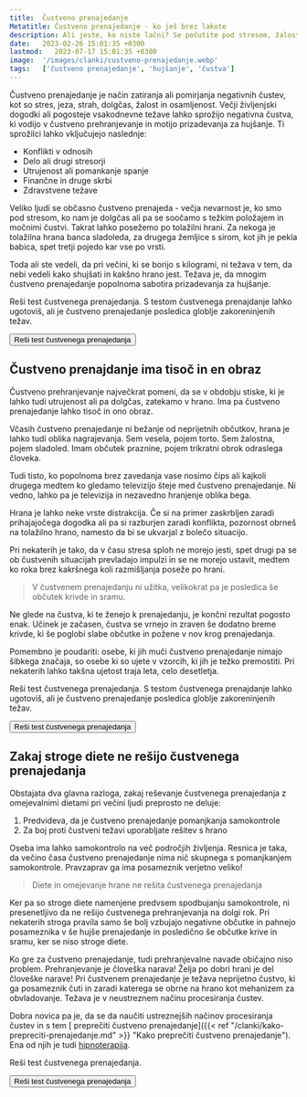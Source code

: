 ```yaml
---
title:  Čustveno prenajedanje
Metatitle: Čustveno prenajedanje - ko ješ brez lakote
description: Ali jeste, ko niste lačni? Se počutite pod stresom, žalostni ali jezni? Morda imaš težave s čustvenim prenajedanjem. Preveri ali si ujet v čustveno prenajdanje
date:   2023-02-26 15:01:35 +0300
lastmod:   2023-07-17 15:01:35 +0300
image:  '/images/clanki/custveno-prenajedanje.webp'
tags:   ['čustveno prenajedanje', 'hujšanje', 'čustva']
---
```


Čustveno prenajedanje je način zatiranja ali pomirjanja negativnih čustev, kot so stres, jeza, strah, dolgčas, žalost in osamljenost. Večji življenjski dogodki ali pogosteje vsakodnevne težave lahko sprožijo negativna čustva, ki vodijo v čustveno prehranjevanje in motijo prizadevanja za hujšanje. Ti sprožilci lahko vključujejo naslednje:

- Konflikti v odnosih
- Delo ali drugi stresorji
- Utrujenost ali pomankanje spanje
- Finančne in druge skrbi
- Zdravstvene težave

Veliko ljudi se občasno čustveno prenajeda - večja nevarnost je, ko smo pod stresom, ko nam je dolgčas ali pa se soočamo s težkim položajem in močnimi čustvi. Takrat lahko posežemo po tolažilni hrani. Za nekoga je tolažilna hrana banca sladoleda, za drugega žemljice s sirom, kot jih je pekla babica, spet tretji pojedo kar vse po vrsti. 

Toda ali ste vedeli, da pri večini, ki se borijo s kilogrami, ni težava v tem, da nebi vedeli kako shujšati in kakšno hrano jest. Težava je, da mnogim čustveno prenajedanje popolnoma sabotira prizadevanja za hujšanje.

<div class="article_button">
<p>Reši test čustvenega prenajedanja. S testom čustvenega prenajdanje lahko ugotoviš, ali je čustveno prenajedanje posledica globlje zakoreninjenih težav.</p>
    <form class="form" action="https://preview.mailerlite.io/preview/14994/forms/81273345070335372" method="GET" target="_blank">
        <button class="button button--middle" type="submit">Reši test čustvenega prenajedanja<i class="ion ion-ios-paper-plane"></i></button>
    </form>
</div>


## Čustveno prenajdanje ima tisoč in en obraz


Čustveno prehranjevanje največkrat pomeni, da se v obdobju stiske, ki je lahko tudi utrujenost ali pa dolgčas, zatekamo v hrano. Ima pa čustveno prenajedanje lahko tisoč in ono obraz.


Včasih čustveno prenajedanje ni bežanje od neprijetnih občutkov, hrana je lahko tudi oblika nagrajevanja. Sem vesela, pojem torto. Sem žalostna, pojem sladoled. Imam občutek praznine, pojem trikratni obrok odraslega človeka.

Tudi tisto, ko popolnoma brez zavedanja vase nosimo čips ali kajkoli drugega medtem ko gledamo televizijo šteje med čustveno prenajedanje. Ni vedno, lahko pa je televizija in nezavedno hranjenje oblika bega.

Hrana je lahko neke vrste distrakcija. Če si na primer zaskrbljen zaradi prihajajočega dogodka ali pa si razburjen zaradi konflikta, pozornost obrneš na tolažilno hrano, namesto da bi se ukvarjal z bolečo situacijo.

Pri nekaterih je tako, da v času stresa sploh ne morejo jesti, spet drugi pa se ob čustvenih situacijah prevladajo impulzi in se ne morejo ustavit, medtem ko roka brez kakršnega koli razmišljanja poseže po hrani. 

> V čustvenem prenajedanju ni užitka, velikokrat pa je posledica še občutek krivde in sramu. 

Ne glede na čustva, ki te ženejo k prenajedanju, je končni rezultat pogosto enak. Učinek je začasen, čustva se vrnejo in zraven še dodatno breme krivde, ki še poglobi slabe občutke in požene v nov krog prenajedanja.


Pomembno je poudariti: osebe, ki jih muči čustveno prenajedanje nimajo šibkega značaja, so osebe ki so ujete v vzorcih, ki jih je težko premostiti. Pri nekaterih lahko takšna ujetost traja leta, celo desetletja.


<div class="article_button">
<p>Reši test čustvenega prenajedanja. S testom čustvenega prenajdanje lahko ugotoviš, ali je čustveno prenajedanje posledica globlje zakoreninjenih težav.</p>
    <form class="form" action="https://preview.mailerlite.io/preview/14994/forms/81273345070335372" method="GET" target="_blank">
        <button class="button button--middle" type="submit">Reši test čustvenega prenajedanja<i class="ion ion-ios-paper-plane"></i></button>
    </form>
</div>

## Zakaj stroge diete ne rešijo čustvenega prenajedanja

Obstajata dva glavna razloga, zakaj reševanje čustvenega prenajedanja z omejevalnimi dietami pri večini ljudi preprosto ne deluje:

1. Predvideva, da je čustveno prenajedanje pomanjkanja samokontrole
2. Za boj proti čustveni težavi uporabljate rešitev s hrano

Oseba ima lahko samokontrolo na več področjih življenja. Resnica je taka, da večino časa čustveno prenajedanje nima nič skupnega s pomanjkanjem samokontrole. Pravzaprav ga ima posameznik verjetno veliko! 

> Diete in omejevanje hrane ne rešita čustvenega prenajedanja

Ker pa so stroge diete namenjene predvsem spodbujanju samokontrole, ni presenetljivo da ne rešijo čustvenega prehranjevanja na dolgi rok. Pri nekaterih stroga pravila samo še bolj vzbujajo negativne občutke in pahnejo posameznika v še hujše prenajedanje in posledično še občutke krive in sramu, ker se niso stroge diete.

Ko gre za čustveno prenajedanje, tudi prehranjevalne navade običajno niso problem. Prehranjevanje je človeška narava! Želja po dobri hrani je del človeške narave! Pri čustvenem prenajedanje je težava neprijetno čustvo, ki ga posameznik čuti in zaradi katerega se obrne na hrano kot mehanizem za obvladovanje. Težava je v neustreznem načinu procesiranja čustev.

Dobra novica pa je, da se da naučiti ustreznejših načinov procesiranja čustev in s tem [ preprečiti čustveno prenajedanje]({{< ref "/clanki/kako-prepreciti-prenajedanje.md" >}} "Kako preprečiti čustveno prenajedanje"). Ena od njih je tudi [hipnoterapija](/hipnoterapija).


<div class="article_button"><p>Reši test čustvenega prenajedanja. </p>
    <form class="form" action="https://preview.mailerlite.io/preview/14994/forms/81273345070335372" method="GET" target="_blank">
        <button class="button button--middle" type="submit">Reši test čustvenega prenajedanja<i class="ion ion-ios-paper-plane"></i></button>
    </form>
</div>
